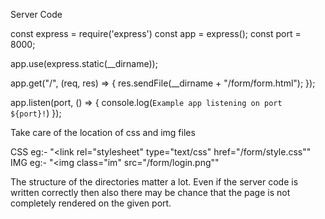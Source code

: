 Server Code

const express = require('express')
const app = express();
const port = 8000;



app.use(express.static(__dirname));

app.get("/", (req, res) => {
  res.sendFile(__dirname + "/form/form.html");
});

app.listen(port, () => {
  console.log(`Example app listening on port ${port}!`)
});


Take care of the location of css and img files

CSS eg:- "<link rel="stylesheet" type="text/css" href="/form/style.css""
IMG eg:- "<img class="im" src="/form/login.png""


The structure of the directories matter a lot. Even if the server code is written correctly then also there may be chance that the page is not completely rendered on the given port.



